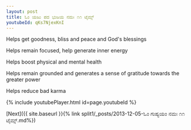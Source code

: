 ```yaml
---
layout: post
title: ಓಂ ಯಜು ಪದ ಭುಜಯ ನಮಃ ೧೧ ಟೈಮ್ಸ್
youtubeId: qKs7NjexKnI
---
```

 
 
Helps get goodness, bliss and peace and God's blessings
 
Helps remain focused, help generate inner energy 
 
Helps boost physical and mental health 
 
Helps remain grounded and generates a sense of gratitude towards the greater power 
 
Helps reduce bad karma
 
 
 
 


{% include youtubePlayer.html id=page.youtubeId %}
 
[Next]({{ site.baseurl }}{% link  split1/_posts/2013-12-05-ಓಂ ಗುಹ್ಯಯಂ ನಮಃ ೧೧ ಟೈಮ್ಸ್.md%})
 
